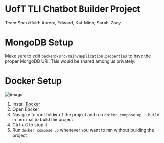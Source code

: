 # UofT TLI Chatbot Builder Project
Team Speakfluid: Aurora, Edward, Kai, Minh, Sarah, Zoey 

# MongoDB Setup

Make sure to edit `backend/src/main/application.properties` to have the proper MongoDB URI. This would be shared among us privately.

# Docker Setup

![image](https://user-images.githubusercontent.com/17802344/194219645-6b9512c3-ebb6-4e05-9829-f4bfcfebbe1d.png)

1. Install [Docker](https://www.docker.com/)
2. Open Docker
3. Navigate to root folder of the project and run `docker compose up --build` in terminal to build the project
4. Ctrl + C to stop it
5. Run `docker compose up` whenever you want to run without building the project.
